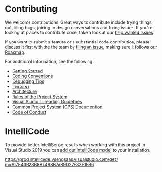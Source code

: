 # Contributing

We welcome contributions. Great ways to contribute include trying things out, filing bugs, joining in design conversations and fixing issues. If you're looking at places to contribute code, take a look at our [help wanted issues](https://github.com/dotnet/project-system/issues?q=is%3Aopen+is%3Aissue+label%3A%22Help+Wanted%22).

If you want to submit a feature or a substantial code contribution, please discuss it first with the the team by [filing an issue](https://github.com/dotnet/project-system/issues/new), making sure it follows our [Roadmap](docs/repo/roadmap.md).

For additional information, see the following:

- [Getting Started](docs/repo/getting-started.md)
- [Coding Conventions](docs/repo/coding-conventions.md)
- [Debugging Tips](docs/repo/debugging-tips.md)
- [Features](docs/repo/features.md)
- [Architecture](docs/repo/architecture.md)
- [Rules of the Project System](docs/repo/rules-of-the-project-system.md)
- [Visual Studio Threading Guidelines](https://github.com/Microsoft/vs-threading/blob/master/doc/index.md)
- [Common Project System (CPS) Documention](https://github.com/microsoft/vsprojectsystem)
- [Code of Conduct](https://github.com/dotnet/home/blob/master/guidance/be-nice.md)

# IntelliCode

To provide better IntelliSense results when working with this project in Visual Studio 2019 you can [add our IntelliCode model](https://docs.microsoft.com/en-us/visualstudio/intellicode/share-models#add-a-custom-model) to your installation.

https://prod.intellicode.vsengsaas.visualstudio.com/get?m=A17F43B28B8B4488B7A89D27F33E1BB6